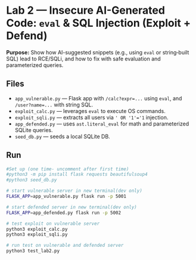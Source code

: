 # Lab 2 — Insecure AI-Generated Code: `eval` & SQL Injection (Exploit + Defend)

**Purpose:** Show how AI-suggested snippets (e.g., using `eval` or string‑built SQL) lead to RCE/SQLi,
and how to fix with safe evaluation and parameterized queries.

## Files
- `app_vulnerable.py` — Flask app with `/calc?expr=...` using `eval`, and `/user?name=...` with string SQL.
- `exploit_calc.py` — leverages `eval` to execute OS commands.
- `exploit_sqli.py` — extracts all users via `' OR '1'='1` injection.
- `app_defended.py` — uses `ast.literal_eval` for math and parameterized SQLite queries.
- `seed_db.py` — seeds a local SQLite DB.

## Run
```bash
#Set up (one time- uncomment after first time)
#python3 -m pip install flask requests beautifulsoup4
#python3 seed_db.py

# start vulnerable server in new terminal(dev only)
FLASK_APP=app_vulnerable.py flask run -p 5001

# start defended server in new terminal(dev only)
FLASK_APP=app_defended.py flask run -p 5002

# test exploit on vulnerable server
python3 exploit_calc.py
python3 exploit_sqli.py

# run test on vulnerable and defended server
python3 test_lab2.py
```

